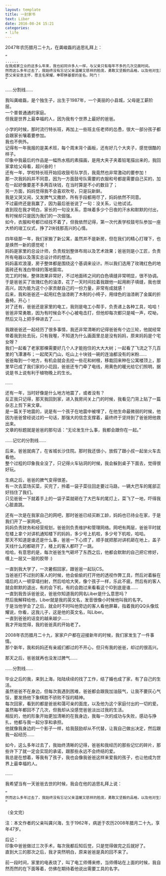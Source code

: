 ```yaml
---
layout: template
title: 一封家书
text: Liber
date: 2016-08-24 15:21
categories:
- life
---
```


2047年农历腊月二十九，在龚峻磊的追思礼拜上：  

```html
“  
......  
在我成家立业的这多么年来，我也如同许多人一样，与父亲只有每年不多的几次见面时间。  
然而这么多年过去了，我始终没有忘记父亲温暖又慈祥的脸庞，勇敢又坚毅的品格，以及他对生活无比的热爱......  
愿父亲安息主怀，愿主名荣耀，奉耶稣基督的圣名，阿门！  
”  
```

......分割线......  

我叫龚峻磊，是个独生子，出生于1987年，一个美丽的小县城，父母是工薪阶层。  
一个普普通通的家庭。  
但我是世界上最幸福的人，因为我有个世界上最好的爸爸。  

小学的时候，那时流行特长班，再加上一些班主任老师的怂恿，很大一部分孩子都会跟家长嚷着要参加。  
我也不例外。  
记得有一年我报的是美术班，每个周末背个画板，还有好几个大夹子，感觉很酷的样子。  
印象中我最后的作品是一幅热水瓶的素描画，是用大夹子夹着铅笔描出来的，我回家拿给父母看，超兴奋的！  
还有一年，学校特长班开始招收鼓号队学员，我竟然也非常激动的要参加！  
那一次我妈妈并不同意，因为一方面鼓号队需要的衣服和号都是需要自己买的，加在一起好像要差不多两百块钱，在当时算是不小的数目了；  
另一方面，妈妈觉得我不会喜欢吹号，只是玩新鲜。  
我是又哭又闹，又发脾气又撒娇，所有手段都用尽了，妈妈依然不同意。  
不过最终还是我赢了，因为最后爸爸说了一句：没关系，让他试试。  
直到现在我才明白，家长的一句没关系，意味着多少个日夜的汗水和默默的付出，有时候却只是因为我们的一次倔强。  
如今，衣服和号都已经找不着了，但我依然记得，第一次代表学校鼓号队参加一座大桥的竣工仪式，挣了2块钱那高兴的心情。

四年级那一年，我们家搬了新公寓，虽然并不是新房，但在我们的精心打理下，也是焕然一新的感觉呢！  
妈妈是家里的总设计师，负责规划整体布局以及艺术效果；爸爸则是小工匠，负责所有电器以及落实总设计师的想法。  
妈妈喜欢浪漫，房子整体都是围绕这个基调来设计。所以我们选用了玫瑰红色的地面砖还有浅白带绿的落地窗帘。  
完工的时候，整体效果非常好，不过地面砖之间的白色填缝非常明显，很不协调。  
于是爸爸买了玫瑰红色的油漆，花了一天时间拉着我跟他一起用刷子填缝，我也很高兴，因为能为这个小家贡献自己的一份力量，非常有成就感！  
后来，我和爸爸还一起用红色油漆刷了木制的小椅子，用绿色的油漆刷了金属的折叠椅，开心！  
对了还有，爸爸还是家里的电工，我则是电工小帮手，负责递上各种工具，哈哈！  
爸爸非常勇敢，因为有时候会不小心被电击打，但他却每次都只是喊一声，哎呦，然后又马上把手伸进去了......  

我跟爸爸还一起经历了很多事情，我还非常清晰的记得爸爸有个边三轮，他就经常带着我到处去玩，只有我喔，不知道为什么画面里总是没有妈妈，原来妈妈是个宅女呀？  
我们一起看了老家那棵需要好几个人才能抱住的大大大树；一起看了飞流之下几百里的飞潭瀑布；一起爬天门山，吃山上十块钱一碗的连油都没有的米粉......  
爸爸每到一个地方，有机会就会去挖一些花和树根，移栽回来种在公寓楼顶上，那里早已成了我们家的小花园，爸爸还专门牵了电线，用黄色的暖光给它们照明，据说是书上说有利于植物晚上的生长。  

......  

还有一年，当时好像是什么地方地震了，或者没有？  
反正我只记得，那天我回到家，进入我房间关上门的时候，我看见门背上贴了一篇杂志上剪下来文章。  
是一篇关于地震的，说是有一个孩子在地震中被埋了，在他生命最微弱的时候，他因为爸爸曾经说过的一句话，那强大的信念支撑着，最终终于坚持到了爸爸把他救出来。  
文章的标题就是爸爸的那句话：“无论发生什么事，我都会跟你在一起。”  

......记忆的分割线......  

后来，爸爸就病了，在省城长沙住院。那时我还很小，放假了跟小叔一起坐火车去看他。  
整个过程的印象我全没了，只记得火车钻洞的时候，我会躲到桌子下面去，觉得很好玩。  

生病之后，爸爸的脾气变得很差。  
有一次去菜场买菜，买完了，拎着一袋子菜往回走要过马路，一辆大巴车的尾部正好挡住了我们。  
只见爸爸一下就着手上的一袋子菜就砸在了大巴车的尾灯上，菜飞了一地，吓得我心脏直跳。  

还有一次是在我家自己的网吧，那时爸爸已经买断工龄，妈妈也已待业在家，于是我们开了一家网吧。  
妈妈负责财务和经营规划，爸爸则负责维护和管理网络。网吧有两层，爸爸平时就在楼上拿个对讲机通知楼下的妈妈，多少号上机啦，多少号下机啦，哈哈。  
那天不知道是谁还是什么事，爸爸一下心烦了，顺手就把那对讲机砸在地上，盖子天线什么的都砸开了，楼上的客人都吓了一跳。  
哈哈，有意思的是，每次爸爸生气砸坏了东西之后，他都会默默的自己把它修好，缠上一层又一层的胶带 :)  

一直到我大学了，一次暑假回家，跟爸爸一起玩CS。  
当爸爸打不过别的客人的时候，他会偷偷的打开他的透视作弊工具，然后对着躲在墙后的人一顿穿墙扫射，然后哈哈大笑，像个孩子一样，乐此不疲。然后有的客人就会默默的退出，有的会下机，有的会跑过来看看这个ID到底是谁......  
一直到我告诉爸爸说，爸爸你知道我的网名Liber是什么意思吗？  
然后我解释给他，Liber就是我的英文名，发音很像小时候他叫我的名字。  
于是当他学会了之后，就会时不时叫他旁边的客人看他屏幕，指着我的QQ头像炫耀说，你看，这我儿子，这是他的英文名，叫Liber。  
一直到爸爸的话变的越来越少......  
我才开始觉得，我的爸爸真的开始老了。  

2008年农历腊月二十九，家家户户都在迎接新年的时候，我们家发生了一件事情。  
那个新年，我和妈妈还有亲戚们都过的不开心，但只有我的爸爸，却过的很高兴。  

那天之后，爸爸就再也没发过脾气......  

......分割线......  

毕业之后的我，来到上海，陆陆续续的找了工作，结了婚也成了家，有了自己的生活。  
虽然爸爸不在身边，但每次我遇到困难，爸爸都会跟我加油鼓气，让我不要灰心气馁，要发扬他下象棋胜不骄败不馁的精神。  
每次回家，看到的都是爸爸和蔼可亲的面庞，以及他为这个家庭付出的一切的爱。  
虽然每年都回不了几次，但我却从没感觉爸爸淡出过我的生活。  
相反的，他的形象开始更加清晰的在我身边，我每一次的成功与失败，感动与挣扎，他都与我一起分享和承担。  
他就像我身边的一个影子一样，给我鼓励却从不代替，让我自己做出决定，然后跟我一起经历......  

如今，这么多年过去了，我始终清晰的记得，爸爸和我经历的那些记忆的碎片，那些许下了就一定会实现的承诺，跟那些永远不会终结的爱。  
我总是在想着，等我有了孩子，我也会像我爸爸这样来爱我的孩子，也让他成为世界上最幸福的人。  

......

我希望当有一天爸爸去世的时候，我会在他的追思礼拜上说：  

```html
“  
然而这么多年过去了，我始终没有忘记父亲温暖又慈祥的脸庞，勇敢又坚毅的品格，以及他对生活无比的热爱......  
”  
```

（全文完）

注：本文作者的父亲叫龚兴海，生于1962年，病逝于农历2008年腊月二十九，享年47岁。

后记：  
印象中爸爸做过三次手术，每次我都后知后觉，只是觉得做完之后就好了。  
直到大三的那次之后，我才突然明白，原来爸爸是真的回不来了。  

前一段时间，家里的电表烧了，叫了电工师傅来修，当师傅站在上面的时候，我自然而然的在下面等着，仿佛在期待着他说出需要工具的名字。
